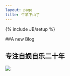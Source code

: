 ```yaml
---
layout: page
title: 牛羊下山了
---
```

{% include JB/setup %}

##A new Blog

## 专注自娱自乐二十年 ##

![](http://img5.douban.com/view/photo/photo/public/p2195656447.jpg)